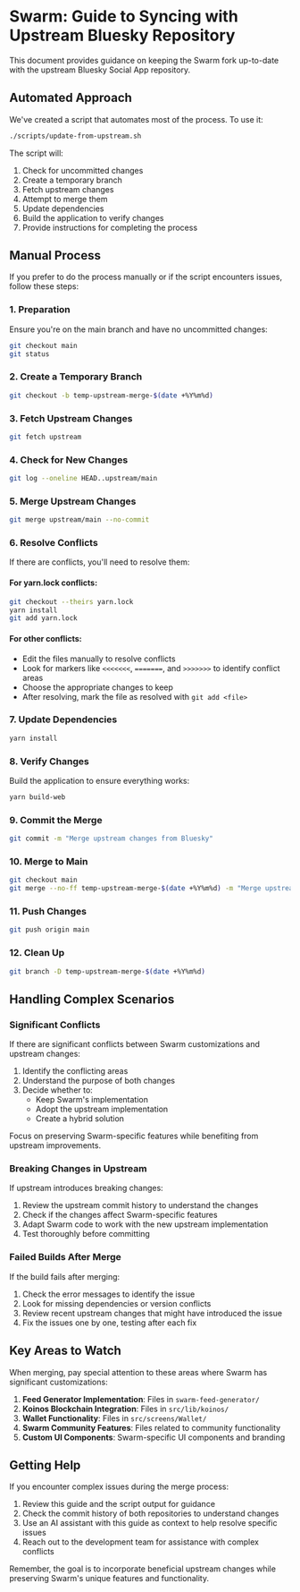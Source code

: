 # Swarm: Guide to Syncing with Upstream Bluesky Repository

This document provides guidance on keeping the Swarm fork up-to-date with the upstream Bluesky Social App repository.

## Automated Approach

We've created a script that automates most of the process. To use it:

```bash
./scripts/update-from-upstream.sh
```

The script will:
1. Check for uncommitted changes
2. Create a temporary branch
3. Fetch upstream changes
4. Attempt to merge them
5. Update dependencies
6. Build the application to verify changes
7. Provide instructions for completing the process

## Manual Process

If you prefer to do the process manually or if the script encounters issues, follow these steps:

### 1. Preparation

Ensure you're on the main branch and have no uncommitted changes:
```bash
git checkout main
git status
```

### 2. Create a Temporary Branch

```bash
git checkout -b temp-upstream-merge-$(date +%Y%m%d)
```

### 3. Fetch Upstream Changes

```bash
git fetch upstream
```

### 4. Check for New Changes

```bash
git log --oneline HEAD..upstream/main
```

### 5. Merge Upstream Changes

```bash
git merge upstream/main --no-commit
```

### 6. Resolve Conflicts

If there are conflicts, you'll need to resolve them:

#### For yarn.lock conflicts:
```bash
git checkout --theirs yarn.lock
yarn install
git add yarn.lock
```

#### For other conflicts:
- Edit the files manually to resolve conflicts
- Look for markers like `<<<<<<<`, `=======`, and `>>>>>>>` to identify conflict areas
- Choose the appropriate changes to keep
- After resolving, mark the file as resolved with `git add <file>`

### 7. Update Dependencies

```bash
yarn install
```

### 8. Verify Changes

Build the application to ensure everything works:
```bash
yarn build-web
```

### 9. Commit the Merge

```bash
git commit -m "Merge upstream changes from Bluesky"
```

### 10. Merge to Main

```bash
git checkout main
git merge --no-ff temp-upstream-merge-$(date +%Y%m%d) -m "Merge upstream changes from Bluesky"
```

### 11. Push Changes

```bash
git push origin main
```

### 12. Clean Up

```bash
git branch -D temp-upstream-merge-$(date +%Y%m%d)
```

## Handling Complex Scenarios

### Significant Conflicts

If there are significant conflicts between Swarm customizations and upstream changes:

1. Identify the conflicting areas
2. Understand the purpose of both changes
3. Decide whether to:
   - Keep Swarm's implementation
   - Adopt the upstream implementation
   - Create a hybrid solution

Focus on preserving Swarm-specific features while benefiting from upstream improvements.

### Breaking Changes in Upstream

If upstream introduces breaking changes:

1. Review the upstream commit history to understand the changes
2. Check if the changes affect Swarm-specific features
3. Adapt Swarm code to work with the new upstream implementation
4. Test thoroughly before committing

### Failed Builds After Merge

If the build fails after merging:

1. Check the error messages to identify the issue
2. Look for missing dependencies or version conflicts
3. Review recent upstream changes that might have introduced the issue
4. Fix the issues one by one, testing after each fix

## Key Areas to Watch

When merging, pay special attention to these areas where Swarm has significant customizations:

1. **Feed Generator Implementation**: Files in `swarm-feed-generator/`
2. **Koinos Blockchain Integration**: Files in `src/lib/koinos/`
3. **Wallet Functionality**: Files in `src/screens/Wallet/`
4. **Swarm Community Features**: Files related to community functionality
5. **Custom UI Components**: Swarm-specific UI components and branding

## Getting Help

If you encounter complex issues during the merge process:

1. Review this guide and the script output for guidance
2. Check the commit history of both repositories to understand changes
3. Use an AI assistant with this guide as context to help resolve specific issues
4. Reach out to the development team for assistance with complex conflicts

Remember, the goal is to incorporate beneficial upstream changes while preserving Swarm's unique features and functionality. 